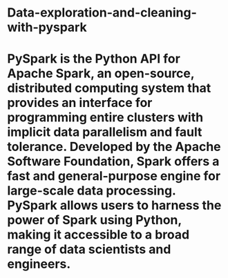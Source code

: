 # Data-exploration-and-cleaning-with-pyspark
# PySpark is the Python API for Apache Spark, an open-source, distributed computing system that provides an interface for programming entire clusters with implicit data parallelism and fault tolerance. Developed by the Apache Software Foundation, Spark offers a fast and general-purpose engine for large-scale data processing. PySpark allows users to harness the power of Spark using Python, making it accessible to a broad range of data scientists and engineers.
